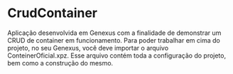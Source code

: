 # CrudContainer
Aplicação desenvolvida em Genexus com a finalidade de demonstrar um CRUD de container em funcionamento. Para poder trabalhar em cima do projeto, no seu Genexus, você deve importar o arquivo ConteinerOficial.xpz. Esse arquivo contém toda a configuração do projeto, bem como a construção do mesmo.
